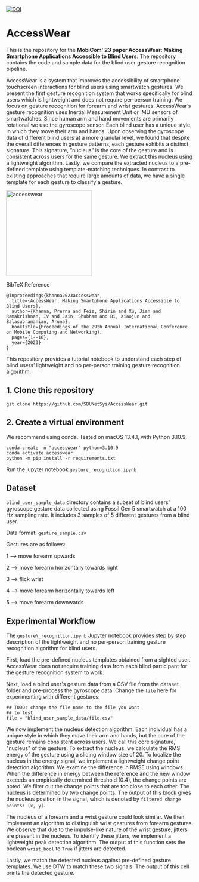 [![DOI](https://zenodo.org/badge/668969913.svg)](https://zenodo.org/badge/latestdoi/668969913)
# AccessWear

This is the repository for the **MobiCom' 23 paper AccessWear: Making Smartphone Applications Accessible to Blind Users**. The repository contains the code and sample data for the blind user gesture recognition pipeline.


AccessWear is a system that improves the accessibility of smartphone touchscreen interactions for blind users using smartwatch gestures. We present the first gesture recognition system that works specifically for blind users which is lightweight
and does not require per-person training. We focus on gesture recognition for forearm and wrist gestures.
AccessWear’s gesture recognition uses Inertial Measurement Unit or IMU sensors of smartwatches. Since human arm and hand movements are primarily rotational we use the gyroscope sensor. Each blind user has a unique style in which they move their arm and hands. Upon observing the gyroscope data of different blind users at a more granular level, we found that despite the overall differences in gesture patterns, each gesture exhibits a distinct signature. This signature, ”nucleus” is the core of the gesture and is consistent across users for the same gesture. We extract this nucleus using a lightweight algorithm. Lastly, we compare the extracted nucleus to a pre-defined template using template-matching techniques. In contrast to existing approaches that require large amounts of data, we have a single template for each gesture to classify a gesture.

<img width="230" alt="accesswear" align="center" src="https://github.com/user-attachments/assets/ff971e63-afd6-4fc7-a7cc-eee8151c5031" />


BibTeX Reference
```
@inproceedings{khanna2023accesswear,
  title={AccessWear: Making Smartphone Applications Accessible to Blind Users},
  author={Khanna, Prerna and Feiz, Shirin and Xu, Jian and Ramakrishnan, IV and Jain, Shubham and Bi, Xiaojun and Balasubramanian, Aruna},
  booktitle={Proceedings of the 29th Annual International Conference on Mobile Computing and Networking},
  pages={1--16},
  year={2023}
}
```

This repository provides a tutorial notebook to understand each step of blind users’ lightweight and no per-person training gesture recognition algorithm.


## 1. Clone this repository
```
git clone https://github.com/SBUNetSys/AccessWear.git
```

## 2. Create a virtual environment
We recommend using conda. Tested on macOS 13.4.1, with Python 3.10.9.

```
conda create -n "accesswear" python=3.10.9
conda activate accesswear
python -m pip install -r requirements.txt
```

Run the jupyter notebook ```gesture_recognition.ipynb```

## Dataset
```blind_user_sample_data``` directory contains a subset of blind users' gyroscope gesture data collected using Fossil Gen 5 smartwatch at a 100 Hz sampling rate. It includes 3 samples of 5 different gestures from a blind user.

Data format: ```gesture_sample.csv```

Gestures are as follows:

1 --> move forearm upwards  

2 --> move forearm horizontally towards right  

3 --> flick wrist  

4 --> move forearm horizontally towards left  

5 --> move forearm downwards


## Experimental Workflow
The ```gesture\_recognition.ipynb``` Jupyter notebook provides step by step description of the lightweight and no per-person training gesture recognition algorithm for blind users. 

First, load the pre-defined nucleus templates obtained from a sighted user. AccessWear does not require training data from each blind participant for the gesture recognition system to work.

Next, load a blind user's gesture data from a CSV file from the dataset folder and pre-process the gyroscope data. 
Change the ```file``` here for experimenting with different gestures:
```
## TODO: change the file name to the file you want 
## to test
file = "blind_user_sample_data/file.csv"
```

We now implement the nucleus detection algorithm.
Each individual has a unique style in which they move their arm and hands, but the core of the gesture remains consistent across users. We call this core signature, "nucleus" of the gesture.
To extract the nucleus, we calculate the RMS energy of the gesture using a sliding window size of 20. To localize the nucleus in the energy signal, we implement a lightweight change point detection algorithm.
We examine the difference in RMSE using windows. When the difference in energy between the reference and the new window exceeds an empirically determined threshold (0.4), the change points are noted. We filter out the change points that are too close to each other.
The nucleus is determined by two change points. The output of this block gives the nucleus position in the signal, which is denoted by ```filtered change points: [x, y]```.

The nucleus of a forearm and a wrist gesture could look similar. We then implement an algorithm to distinguish wrist gestures from forearm gestures. We observe that due to the impulse-like nature of the wrist gesture, jitters are present in the nucleus. To identify these jitters, we implement a lightweight peak detection algorithm. The output of this function sets the boolean ```wrist_bool``` to ```True``` if jitters are detected.

Lastly, we match the detected nucleus against pre-defined gesture templates. We use DTW to match these two signals. The output of this cell prints the detected gesture.
